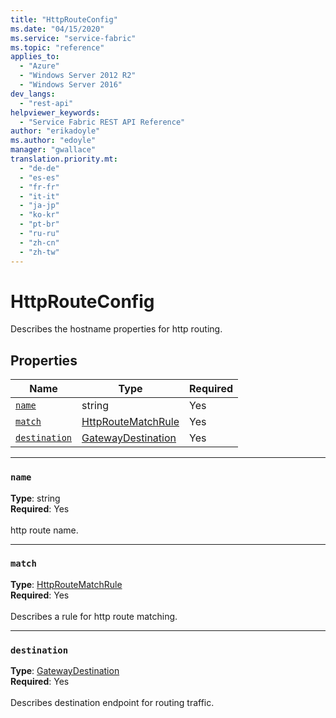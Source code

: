```yaml
---
title: "HttpRouteConfig"
ms.date: "04/15/2020"
ms.service: "service-fabric"
ms.topic: "reference"
applies_to: 
  - "Azure"
  - "Windows Server 2012 R2"
  - "Windows Server 2016"
dev_langs: 
  - "rest-api"
helpviewer_keywords: 
  - "Service Fabric REST API Reference"
author: "erikadoyle"
ms.author: "edoyle"
manager: "gwallace"
translation.priority.mt: 
  - "de-de"
  - "es-es"
  - "fr-fr"
  - "it-it"
  - "ja-jp"
  - "ko-kr"
  - "pt-br"
  - "ru-ru"
  - "zh-cn"
  - "zh-tw"
---
```

# HttpRouteConfig

Describes the hostname properties for http routing.

## Properties
| Name | Type | Required |
| --- | --- | --- |
| [`name`](#name) | string | Yes |
| [`match`](#match) | [HttpRouteMatchRule](sfclient-model-httproutematchrule.md) | Yes |
| [`destination`](#destination) | [GatewayDestination](sfclient-model-gatewaydestination.md) | Yes |

____
### `name`
__Type__: string <br/>
__Required__: Yes<br/>
<br/>
http route name.

____
### `match`
__Type__: [HttpRouteMatchRule](sfclient-model-httproutematchrule.md) <br/>
__Required__: Yes<br/>
<br/>
Describes a rule for http route matching.

____
### `destination`
__Type__: [GatewayDestination](sfclient-model-gatewaydestination.md) <br/>
__Required__: Yes<br/>
<br/>
Describes destination endpoint for routing traffic.
